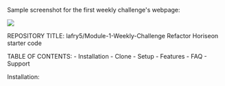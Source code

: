 

Sample screenshot for the first weekly challenge's webpage:

![](Capture.JPG)


REPOSITORY TITLE: lafry5/Module-1-Weekly-Challenge
    Refactor Horiseon starter code


TABLE OF CONTENTS:
    -  Installation 
    -  Clone
    -  Setup
    -  Features
    -  FAQ
    -  Support


Installation:
